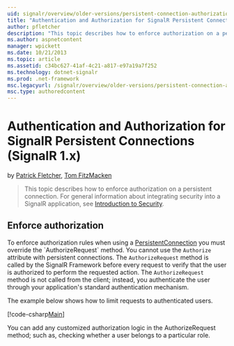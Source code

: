 ```yaml
---
uid: signalr/overview/older-versions/persistent-connection-authorization
title: "Authentication and Authorization for SignalR Persistent Connections (SignalR 1.x) | Microsoft Docs"
author: pfletcher
description: "This topic describes how to enforce authorization on a persistent connection. For general information about integrating security into a SignalR application,..."
ms.author: aspnetcontent
manager: wpickett
ms.date: 10/21/2013
ms.topic: article
ms.assetid: c34bc627-41af-4c21-a817-e97a19a7f252
ms.technology: dotnet-signalr
ms.prod: .net-framework
msc.legacyurl: /signalr/overview/older-versions/persistent-connection-authorization
msc.type: authoredcontent
---
```

Authentication and Authorization for SignalR Persistent Connections (SignalR 1.x)
====================
by [Patrick Fletcher](https://github.com/pfletcher), [Tom FitzMacken](https://github.com/tfitzmac)

> This topic describes how to enforce authorization on a persistent connection. For general information about integrating security into a SignalR application, see [Introduction to Security](index.md).


## Enforce authorization

To enforce authorization rules when using a [PersistentConnection](https://msdn.microsoft.com/en-us/library/microsoft.aspnet.signalr.persistentconnection(v=vs.111).aspx) you must override the `AuthorizeRequest` method. You cannot use the `Authorize` attribute with persistent connections. The `AuthorizeRequest` method is called by the SignalR Framework before every request to verify that the user is authorized to perform the requested action. The `AuthorizeRequest` method is not called from the client; instead, you authenticate the user through your application's standard authentication mechanism.

The example below shows how to limit requests to authenticated users.

[!code-csharp[Main](persistent-connection-authorization/samples/sample1.cs)]

You can add any customized authorization logic in the AuthorizeRequest method; such as, checking whether a user belongs to a particular role.
